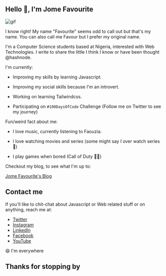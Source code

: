 ## Hello 👋, I'm Jome Favourite

![gif](https://jomefavourite.github.io/Images/gif.gif)

I know right! My name "Favourite" seems odd to call out but that's my name. You can also call me Favour but I prefer my original name.

I'm a Computer Science students based at Nigeria, interested with Web Technologies.
I write to share the little I think I know or have been thought @hashnode.

I'm currently:

- Improving my skills by learning Javascript.

- Improving my social skills because I'm an introvert.

- Working on learning Tailwindcss.

- Participating on `#100DaysOfCode` Challenge (Follow me on Twitter to see my journey)

Fun/weird fact about me:

- I love music, currently listening to Faouzia.

- I love watching movies and series (some might say I over watch series 😬)

- I play games when bored (Call of Duty 🦸‍♂️)

Checkout my blog, to see what I'm up to:

[Jome Favourite's Blog](https://favouritejome.hashnode.dev/)

## Contact me

If you'll like to chit-chat about Javascript or Web related stuff or on anything, reach me at:
- [Twitter](https://twitter.com/FavouriteJome1)
- [Instagram](https://www.instagram.com/jomefavourite/)
- [LinkedIn](https://www.linkedin.com/in/jome-favourite-677766184/)
- [Facebook](https://web.facebook.com/jome.favourite)
- [YouTube](https://www.youtube.com/channel/UCpu-k4b78gcbMqxVARdTw4g?view_as=subscriber)

😆 I'm everywhere

## Thanks for stopping by



<!--
- 👯 I’m looking to collaborate on ...
- 🤔 I’m looking for help with ...
- 💬 Ask me about ...
- 📫 How to reach me: ...
- 😄 Pronouns: ...
- ⚡ Fun fact: ...
-->
